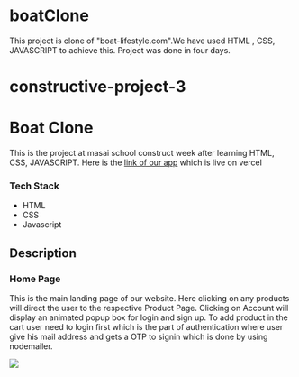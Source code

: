 # boatClone
This project is clone of "boat-lifestyle.com".We have used HTML , CSS, JAVASCRIPT to achieve this. Project was done in four days.


# constructive-project-3
<h1>Boat Clone</h1>
<p>This is the project at masai school construct week after learning HTML, CSS, JAVASCRIPT. Here is the <a href="https://zen-noether-1c54bb.netlify.app">link of our app</a> which is live on vercel</p>

<h3>Tech Stack</h3>
<ul>
  <li>HTML</li>
  <li>CSS</li>
  <li>Javascript</li>

</ul>
<h2>Description</h2>
<h3>Home Page</h3>
<p>This is the main landing page of our website. Here clicking on any products will direct the user to the respective Product Page. Clicking on Account will display an animated popup box for login and sign up. To add product in the cart user need to login first which is the part of authentication where user give his mail address and gets a OTP to signin which is done by using nodemailer.</p>
<img src="https://cdn-images-1.medium.com/max/800/1*pcVHxynbc9Qqidb5gOkJLA.png"/>

